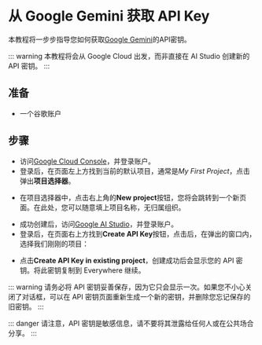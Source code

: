 <script lang="ts" setup>
  import HorizontalCenterImg from "/.vitepress/components/Common/HorizontalCenterImg.vue";
</script>

# 从 Google Gemini 获取 API Key

本教程将一步步指导您如何获取[Google Gemini](https://cloud.google.com/gemini)的API密钥。

::: warning
本教程将会从 Google Cloud 出发，而非直接在 AI Studio 创建新的 API 密钥。
:::

## 准备

- 一个谷歌账户

## 步骤

- 访问[Google Cloud Console](https://console.cloud.google.com/)，并登录账户。
- 登录后，在页面左上方找到当前的默认项目，通常是*My First Project*，点击弹出**项目选择器**。

<HorizontalCenterImg
    src="/model-provider/google-gemini/project-manager.webp"
    alt="Project Manager"
    width="600px"
  />

- 在项目选择器中，点击右上角的**New project**按钮，您将会跳转到一个新页面。在此处，您可以随意填上项目名称，无归属组织。

<HorizontalCenterImg
    src="/model-provider/google-gemini/create-project.webp"
    alt="Create project"
    width="500px"
  />

- 成功创建后，访问[Google AI Studio](https://aistudio.google.com/app/apikey)，并登录账户。
- 登录后，在页面右上方找到**Create API Key**按钮，点击后，在弹出的窗口内，选择我们刚刚的项目：

<HorizontalCenterImg
    src="/model-provider/google-gemini/create-api-key-project-selection.webp"
    alt="Create API Key - Project Selection"
    width="400px"
  />

- 点击**Create API Key in existing project**，创建成功后会显示您的 API 密钥。将此密钥复制到 Everywhere 继续。

<HorizontalCenterImg
    src="/model-provider/google-gemini/api-key.webp"
    alt="API Key"
    width="600px"
  />

::: warning
请务必将 API 密钥妥善保存，因为它只会显示一次。如果您不小心关闭了对话框，可以在 API 密钥页面重新生成一个新的密钥，并删除您忘记保存的旧密钥。
:::

::: danger
请注意，API 密钥是敏感信息，请不要将其泄露给任何人或在公共场合分享。
:::